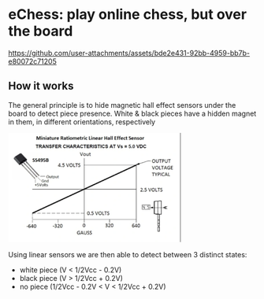 # eChess: play online chess, but over the board

https://github.com/user-attachments/assets/bde2e431-92bb-4959-bb7b-e80072c71205

## How it works

The general principle is to hide magnetic hall effect sensors under the board to detect piece presence. White & black pieces have a hidden magnet in them, in different orientations, respectively

<img src="assets/hall.png" width="350" style="align:right">

Using linear sensors we are then able to detect between 3 distinct states:

- white piece (V < 1/2Vcc - 0.2V)
- black piece (V > 1/2Vcc + 0.2V)
- no piece (1/2Vcc - 0.2V < V < 1/2Vcc + 0.2V)
